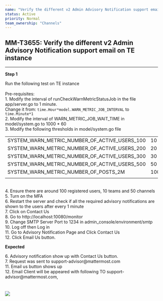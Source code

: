 ```yaml
---
name: "Verify the different v2 Admin Advisory Notification support email on TE instance"
status: Active
priority: Normal
team_ownership: "Channels"
---
```


## MM-T3655: Verify the different v2 Admin Advisory Notification support email on TE instance

---

**Step 1**

Run the following test on TE instance\
\
Pre-requisites:\
1\. Modify the interval of runCheckWarnMetricStatusJob in the file app/server.go to 1 minute.\
Change it from: `time.Hour*model.WARN_METRIC_JOB_INTERVAL` to `time.Minute*1`\
2\. Modify the interval of WARN\_METRIC\_JOB\_WAIT\_TIME in model/system.go to 1000 \* 60\
3\. Modify the following thresholds in model/system.go file

|                                                      |      |
| ---------------------------------------------------- | ---- |
| SYSTEM\_WARN\_METRIC\_NUMBER\_OF\_ACTIVE\_USERS\_100 | 10   |
| SYSTEM\_WARN\_METRIC\_NUMBER\_OF\_ACTIVE\_USERS\_200 | 20   |
| SYSTEM\_WARN\_METRIC\_NUMBER\_OF\_ACTIVE\_USERS\_300 | 30   |
| SYSTEM\_WARN\_METRIC\_NUMBER\_OF\_ACTIVE\_USERS\_500 | 50   |
| SYSTEM\_WARN\_METRIC\_NUMBER\_OF\_POSTS\_2M          | 1000 |
|                                                      |      |

\
4\. Ensure there are around 100 registered users, 10 teams and 50 channels\
5\. Turn on the MFA\
6\. Restart the server and check if all the required advisory notifications are shown to the users after every 1 minute\
7\. Click on Contact Us\
8\. Go to http\://localhost:10080/monitor\
9\. Change SMTP Server Port to 1234 in admin\_console/environment/smtp\
10\. Log off then Log in\
11\. Go to Advisory Notification Page and Click Contact Us\
12\. Click Email Us button.

**Expected**

6\. Advisory notification show up with Contact Us button.\
7\. Request was sent to support-advisor\@mattermost.com\
11\. Email us button shows up\
12\. Email Client will be appeared with following TO support-advisor\@mattermost.com,

# ![](https://smartbear-tm4j-prod-us-west-2-attachment-rich-text.s3.us-west-2.amazonaws.com/embedded-f3277290f945470c4add5d21ef3dc7ca7b74388fc7152bfb6b99ae58c66a95a8-1607977202688-1607977202688.png)
